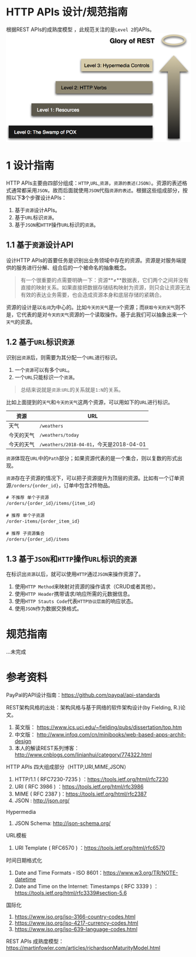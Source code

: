 # HTTP APIs 设计/规范指南

根据REST APIs的成熟度模型 ，此规范关注的是`Level 2`的APIs。
![REST APIs 成熟度模型](imgs/richardson-maturity-model.png)  

# 1 设计指南

HTTP APIs主要由四部分组成：`HTTP`,`URL`,`资源`，`资源的表述(JSON)`。资源的表述格式通常都采用`JSON`，故而后面就使用`JSON`代指`资源的表述`。根据这些组成部分，按照以下**3**个步骤设计APIs：
1. 基于`资源`设计APIs。
1. 基于`URL`标识`资源`。
1. 基于`JSON`和`HTTP`操作`URL`标识的`资源`。

## 1.1 基于`资源`设计API

设计HTTP APIs的首要任务是识别出业务领域中存在的资源。资源是对服务端提供的服务进行分解、组合后的一个被命名的抽象概念。

>有一个很重要的点需要明确一下：资源**≠**数据表，它们两个之间并没有直接的映射关系。如果直接把数据存储结构映射为资源，则只会让资源无法有效的表达业务需要，也会造成资源本身和底层存储的紧耦合。

资源的设计是以`名词`为中心的。比如`今天的天气`是一个资源；而`获取今天的天气`则不是，它代表的是对`今天的天气`资源的一个读取操作。基于此我们可以抽象出来一个`天气`的资源。

## 1.2 基于`URL`标识`资源`

识别出`资源`后，则需要为其分配一个`URL`进行标识。
1. 一个`资源`可以有多个`URL`。
1. 一个`URL`只能标识一个`资源`。
>总结来说就是`资源`:`URL`的关系就是`1:N`的关系。

比如上面提到的`天气`和`今天的天气`这两个资源，可以用如下的`URL`进行标识。

| 资源      | URL               |
|----------|-------------------|
| 天气      | `/weathers`       |
| 今天的天气 | `/weathers/today` |
| 今天的天气 | `/weathers/2018-04-01`，今天是2018-04-01 |

`资源`体现在`URL`中的`Path`部分；如果资源代表的是一个集合，则以复数的形式出现。

`资源`存在子资源的情况下，可以把子资源提升为顶层的资源。比如有一个订单资源`/orders/{order_id}`，订单中包含2件物品。
```
# 不推荐 单个子资源
/orders/{order_id}/items/{item_id}

# 推荐 单个子资源
/order-items/{order_item_id}

# 推荐 子资源集合
/orders/{order_id}/items
```
## 1.3 基于`JSON`和`HTTP`操作`URL`标识的`资源`

在标识出`资源`以后，就可以使用`HTTP`通过`JSON`来操作资源了。
1. 使用`HTTP Method`来映射对资源的操作请求（CRUD或者其他）。
1. 使用`HTTP Header`携带请求/响应所需的元数据信息。
1. 使用`HTTP Stauts Code`代表`HTTP协议层面`的响应状态。
1. 使用`JSON`作为数据交换格式。

# 规范指南

...未完成

# 参考资料

PayPal的API设计指南：https://github.com/paypal/api-standards

REST架构风格的出处：架构风格与基于网络的软件架构设计(by Fielding, R.)论文。
1. 英文版： https://www.ics.uci.edu/~fielding/pubs/dissertation/top.htm
1. 中文版： http://www.infoq.com/cn/minibooks/web-based-apps-archit-design
1. 本人的解读REST系列博客：http://www.cnblogs.com/linianhui/category/774322.html

HTTP APIs 四大组成部分（HTTP,URI,MIME,JSON）
1. HTTP/1.1 ( RFC7230-7235 ) ：https://tools.ietf.org/html/rfc7230
1. URI ( RFC 3986 ) ：https://tools.ietf.org/html/rfc3986
1. MIME ( RFC 2387 )：https://tools.ietf.org/html/rfc2387
1. JSON : http://json.org/

Hypermedia
1. JSON Schema: http://json-schema.org/

URL模板
1. URI Template ( RFC6570 ) ：https://tools.ietf.org/html/rfc6570

时间日期格式化
1. Date and Time Formats - ISO 8601：https://www.w3.org/TR/NOTE-datetime
1. Date and Time on the Internet: Timestamps ( RFC 3339 ) ：https://tools.ietf.org/html/rfc3339#section-5.6

国际化
1. https://www.iso.org/iso-3166-country-codes.html
1. https://www.iso.org/iso-4217-currency-codes.html
1. https://www.iso.org/iso-639-language-codes.html

REST APIs 成熟度模型：https://martinfowler.com/articles/richardsonMaturityModel.html

[HTTP Header]:http-header.md
[HTTP Method]:http-method.md
[HTTP Stauts Code]:http-status-code.md
[URL]:url.md
[命名规则]:name-case.md
[命名规则#URL]:name-case.md#url
[国际化]:i18n.md

